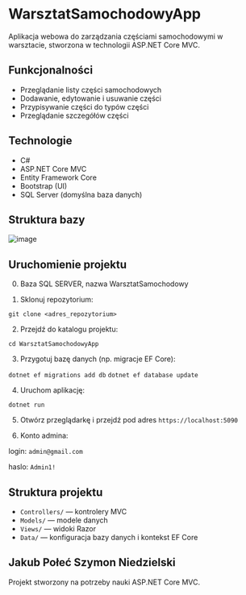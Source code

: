 # WarsztatSamochodowyApp

Aplikacja webowa do zarządzania częściami samochodowymi w warsztacie, stworzona w technologii ASP.NET Core MVC.

## Funkcjonalności

- Przeglądanie listy części samochodowych
- Dodawanie, edytowanie i usuwanie części
- Przypisywanie części do typów części
- Przeglądanie szczegółów części

## Technologie

- C#
- ASP.NET Core MVC
- Entity Framework Core
- Bootstrap (UI)
- SQL Server (domyślna baza danych)

## Struktura bazy
![image](https://github.com/user-attachments/assets/004cf491-a79e-4a26-8261-d1c63afca862)


## Uruchomienie projektu

0. Baza SQL SERVER, nazwa WarsztatSamochodowy

1. Sklonuj repozytorium:

`git clone <adres_repozytorium>`

2. Przejdź do katalogu projektu:

`cd WarsztatSamochodowyApp`

3. Przygotuj bazę danych (np. migracje EF Core):

`dotnet ef migrations add db`
`dotnet ef database update`

4. Uruchom aplikację:

`dotnet run`

5. Otwórz przeglądarkę i przejdź pod adres `https://localhost:5090`
  
6. Konto admina:

login: `admin@gmail.com`

haslo: `Admin1!`

## Struktura projektu

- `Controllers/` — kontrolery MVC
- `Models/` — modele danych
- `Views/` — widoki Razor
- `Data/` — konfiguracja bazy danych i kontekst EF Core

## Jakub Połeć Szymon Niedzielski

Projekt stworzony na potrzeby nauki ASP.NET Core MVC.
